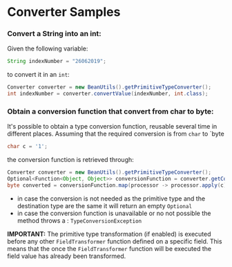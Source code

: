 <head>
    <title>Samples</title>
</head>

# Converter Samples

### Convert a String into an int:

Given the following variable:

~~~Java
String indexNumber = "26062019";                                                        
~~~

to convert it in an `int`:

~~~Java
Converter converter = new BeanUtils().getPrimitiveTypeConverter();
int indexNumber = converter.convertValue(indexNumber, int.class);
~~~

### Obtain a conversion function that convert from char to byte:

It's possible to obtain a type conversion function, reusable several time in different places.
Assuming that the required conversion is from `char` to `byte

~~~Java
char c = '1';                                                        
~~~

the conversion function is retrieved through:

~~~Java
Converter converter = new BeanUtils().getPrimitiveTypeConverter();
Optional<Function<Object, Object>> conversionFunction = converter.getConversionFunction(char.class, byte.class);
byte converted = conversionFunction.map(processor -> processor.apply(c)).orElse(0);
~~~

* in case the conversion is not needed as the primitive type and the destination type are the same it will return an empty `Optional`
* in case the conversion function is unavailable or no not possible the method throws a : `TypeConversionException`

**IMPORTANT:** The primitive type transformation (if enabled) is executed before any other `FieldTransformer` function defined on a specific field.
This means that the once the `FieldTransformer` function will be executed the field value has already been transformed.